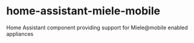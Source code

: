 # home-assistant-miele-mobile
Home Assistant component providing support for Miele@mobile enabled appliances
